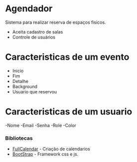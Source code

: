 # Agendador

Sistema para realizar reserva de espaços fisicos.

  - Aceita cadastro de salas
  - Controle de usuários

# Caracteristicas de um evento

  - Inicio
  - Fim
  - Detalhe
  - Background
  - Usuario que reservou

 # Caracteristicas de um usuario
  -Nome
  -Email
  -Senha
  -Role
  -Color
  
  


### Bibliotecas

* [FullCalendar](https://fullcalendar.io/docs) - Criação de calendarios
* [BootStrap](http://getbootstrap.com/?) - Framework css e js.

